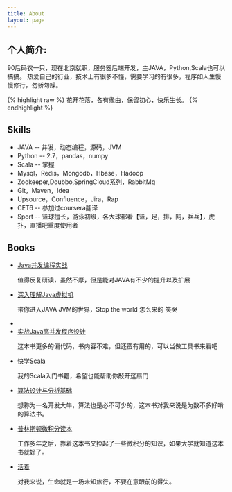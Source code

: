 ```yaml
---
title: About
layout: page
---
```

## 个人简介:

<p>90后码农一只，现在北京就职，服务器后端开发，主JAVA，Python,Scala也可以搞搞。
热爱自己的行业，技术上有很多不懂，需要学习的有很多，程序如人生慢慢修行，勿骄勿躁。</p>

{% highlight raw %}
花开花落，各有缘由，保留初心，快乐生长。
{% endhighlight %}

<h2>Skills</h2>

<ul class="skill-list">
	<li>JAVA -- 并发，动态编程，源码，JVM</li>
	<li>Python -- 2.7，pandas，numpy</li>
	<li>Scala -- 掌握</li>
	<li>Mysql，Redis，Mongodb，Hbase，Hadoop</li>
	<li>Zookeeper,Doubbo,SpringCloud系列，RabbitMq</li>
	<li>Git，Maven，Idea</li>
	<li>Upsource，Confluence，Jira，Rap</li>
	<li>CET6 -- 参加过coursera翻译</li>
	<li>Sport -- 篮球擅长，游泳初级，各大球都看【篮，足，排，网，乒乓】，虎扑，直播吧重度使用者</li>
</ul>

<h2>Books</h2>
<p><p>

<ul>
	<li>
	<a href="https://book.douban.com/subject/10484692/">Java并发编程实战</a>
	<p>值得反复研读，虽然不厚，但是能对JAVA有不少的提升以及扩展</p>
	</li>
	<li>
    <a href="https://book.douban.com/subject/24722612/">深入理解Java虚拟机</a>
     <p>带你进入JAVA JVM的世界，Stop the world 怎么来的 笑哭</p>
     </li>
	<li>
	<li>
    <a href="https://book.douban.com/subject/26663605/">实战Java高并发程序设计</a>
     <p>这本书更多的偏代码，书内容不难，但还蛮有用的，可以当做工具书来看吧</p>
     </li>
    <li>
	<a href="https://book.douban.com/subject/19971952/">快学Scala</a>
	<p>我的Scala入门书籍，希望也能帮助你敲开这扇门</p>
	</li>
	<li>
	<a href="https://book.douban.com/subject/26337727/">算法设计与分析基础</a>
	<p>想称为一名开发大牛，算法也是必不可少的，这本书对我来说是为数不多好啃的算法书。</p>
	</li>
	<li>
	<a href="https://book.douban.com/subject/26899701/">普林斯顿微积分读本</a>
	<p>工作多年之后，靠着这本书又捡起了一些微积分的知识，如果大学就知道这本书就好了。</p>
	</li>
	<li>
	<a href="https://book.douban.com/subject/4913064/">活着</a>
	<p>对我来说，生命就是一场未知旅行，不要在意眼前的得失。</p>
	</li>
</ul>
